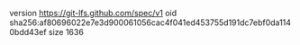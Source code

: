 version https://git-lfs.github.com/spec/v1
oid sha256:af80696022e7e3d900061056cac4f041ed453755d191dc7ebf0da1140bdd43ef
size 1636
